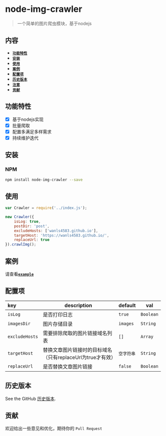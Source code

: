 # node-img-crawler
> 一个简单的图片爬虫模块，基于nodejs

## 内容

- [**`功能特性`**](#功能特性)
- [**`安装`**](#安装)
- [**`使用`**](#使用)
- [**`案例`**](#使用)
- [**`配置项`**](#配置项)   
- [**`历史版本`**](#历史版本)
- [**`注意`**](#注意)
- [**`贡献`**](#贡献)


## 功能特性
* [x] 基于nodejs实现
* [x] 批量爬取
* [x] 配置多满足多样需求
* [x] 持续维护迭代

## 安装

### NPM

```bash
npm install node-img-crawler --save
```

## 使用

```js
var Crawler = require('../index.js');

new Crawler({
	isLog: true,
	postDir: 'post',
	excludeHosts: ['wanls4583.github.io'],
	targetHost: 'https://wanls4583.github.io/',
	replaceUrl: true
}).crawlImg();
```

## 案例
请查看[**`example`**](https://github.com/wanls4583/node-img-crawler/tree/master/example)

## 配置项
|key|description|default|val|
|:---|---|---|---|
|`isLog`|是否打印日志|`true`|`Boolean`|
|`imagesDir`|图片存储目录|`images`|`String`|
|`excludeHosts`|需要排除爬取的图片链接域名列表|`[]`|`Array`|
|`targetHost`|替换文章图片链接时的目标域名（只有replaceUrl为true才有效）|`空字符串`|`String`|
|`replaceUrl`|是否替换文章图片链接|`false`|`Boolean`|


## 历史版本
See the GitHub [历史版本](https://github.com/wanls4583/vue-infinite-auto-scroll/releases).


## 贡献
欢迎给出一些意见和优化，期待你的 `Pull Request`